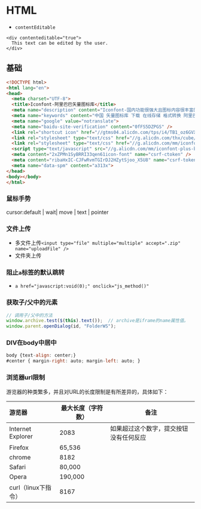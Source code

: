 # HTML
- `contentEditable`
``` 
<div contenteditable="true">
  This text can be edited by the user.
</div>
```
## 基础
```html
<!DOCTYPE html>
<html lang="en">
<head>
  <meta charset="UTF-8">
  <title>Iconfont-阿里巴巴矢量图标库</title>
  <meta name="description" content="Iconfont-国内功能很强大且图标内容很丰富的矢量图标库，提供矢量图标下载、在线存储、格式转换等功能。阿里巴巴体验团队倾力打造，设计和前端开发的便捷工具" />
  <meta name="keywords" content="中国 矢量图标库 下载 在线存储 格式转换 阿里巴巴体验团队 Iconfont" />
  <meta name="google" value="notranslate">
  <meta name="baidu-site-verification" content="0fFS5DZPGS" />
  <link rel="shortcut icon" href="//gtms04.alicdn.com/tps/i4/TB1_oz6GVXXXXaFXpXXJDFnIXXX-64-64.ico" type="image/x-icon"/>
  <link rel="stylesheet" type="text/css" href="//g.alicdn.com/thx/cube/1.3.1/neat.min.css">
  <link rel="stylesheet" type="text/css" href="//g.alicdn.com/mm/iconfont-plus-bp/0.5.0/app/assets/index.css">
  <script type="text/javascript" src="//g.alicdn.com/mm/iconfont-plus-bp/0.5.0/app/libs/sea.js"></script>
  <meta content="2xZPMn1SyBRRI33qen61icon-font" name="csrf-ctoken" />
  <meta content="ribaHxIC-CJFwRvmTGIrDJ2HZytSjoo_X5U8" name="csrf-token" />
  <meta name="data-spm" content="a313x">
</head>
<body></body>
</html>
```
### 鼠标手势
cursor:default | wait| move | text | pointer
### 文件上传
- 多文件上传`<input type="file" multiple="multiple" accept=".zip" name="uploadFile" />`
- 文件夹上传
### 阻止`a`标签的默认跳转
- `a href="javascript:void(0);" onclick="js_method()"`
### 获取子/父中的元素
``` js
// 调用子/父中的方法
window.archive.test($(this).text());  // archive是iframe的name属性值。
window.parent.openDialog(id, "FolderWS");
```
### DIV在body中居中
``` js
body {text-align: center;}   
#center { margin-right: auto; margin-left: auto; }   
```
### 浏览器url限制

游览器的种类繁多，并且对URL的长度限制是有所差异的，具体如下：

| 游览器                          | 最大长度（字符数）             | 备注                                     |
| :------------------------------ | ------------------------------ | ---------------------------------------- |
| Internet Explorer               | 2083                           | 如果超过这个数字，提交按钮没有任何反应   |
| Firefox                         | 65,536                         |                                          |
| chrome                          | 8182                           |                                          |
| Safari                          | 80,000                         |                                          |
| Opera                           | 190,000                        |                                          |
| curl（linux下指令）             | 8167                           |                                          |